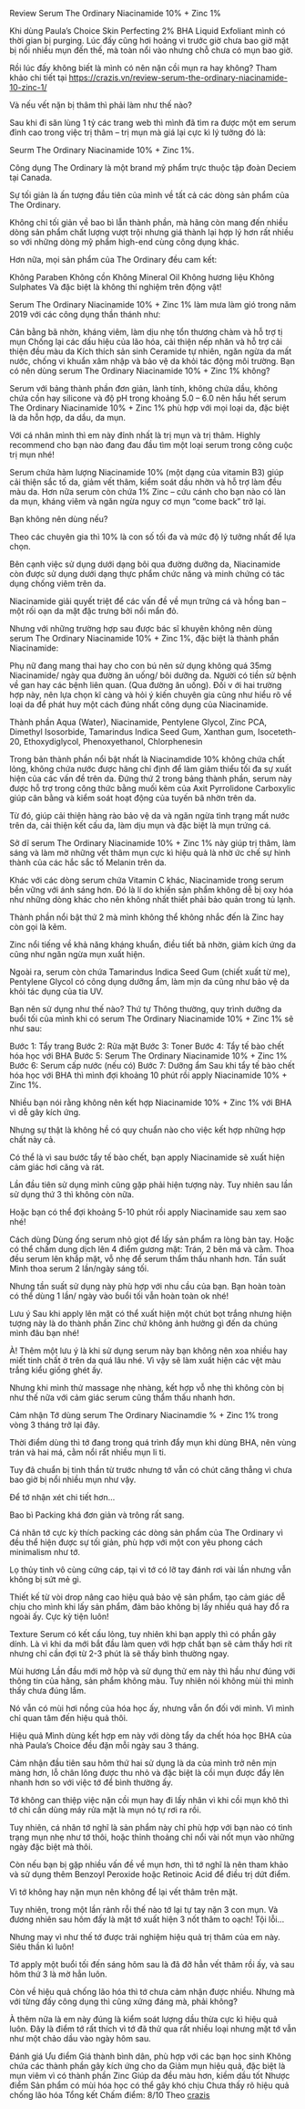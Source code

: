 Review Serum The Ordinary Niacinamide 10% + Zinc 1%

Khi dùng Paula’s Choice Skin Perfecting 2% BHA Liquid Exfoliant mình có thời gian bị purging. Lúc đấy cũng hơi hoảng vì trước giờ chưa bao giờ mặt bị nổi nhiều mụn đến thế, mà toàn nổi vào nhưng chỗ chưa có mụn bao giờ.

Rồi lúc đấy không biết là mình có nên nặn cồi mụn ra hay không? Tham khảo chi tiết tại https://crazis.vn/review-serum-the-ordinary-niacinamide-10-zinc-1/

Và nếu vết nặn bị thâm thì phải làm như thế nào?

Sau khi đi săn lùng 1 tỷ các trang web thì mình đã tìm ra được một em serum đỉnh cao trong việc trị thâm – trị mụn mà giá lại cực kì lý tưởng đó là:

Seurm The Ordinary Niacinamide 10% + Zinc 1%.

Công dụng
The Ordinary là một brand mỹ phẩm trực thuộc tập đoàn Deciem tại Canada.

Sự tối giản là ấn tượng đầu tiên của mình về tất cả các dòng sản phẩm của The Ordinary.

Không chỉ tối giản về bao bì lẫn thành phần, mà hãng còn mang đến nhiều dòng sản phẩm chất lượng vượt trội nhưng giá thành lại hợp lý hơn rất nhiều so với những dòng mỹ phẩm high-end cùng công dụng khác.

Hơn nữa, mọi sản phẩm của The Ordinary đều cam kết:

Không Paraben
Không cồn
Không Mineral Oil
Không hương liệu
Không Sulphates
Và đặc biệt là không thí nghiệm trên động vật!

Serum The Ordinary Niacinamide 10% + Zinc 1% làm mưa làm gió trong năm 2019 với các công dụng thần thánh như:

Cân bằng bã nhờn, kháng viêm, làm dịu nhẹ tổn thương chàm và hỗ trợ tị mụn
Chống lại các dấu hiệu của lão hóa, cải thiện nếp nhăn và hỗ trợ cải thiện đều màu da
Kích thích sản sinh Ceramide tự nhiên, ngăn ngừa da mất nước, chống vi khuẩn xâm nhập và bảo vệ da khỏi tác động môi trường.
Bạn có nên dùng serum The Ordinary Niacinamide 10% + Zinc 1% không?

Serum với bảng thành phần đơn giản, lành tính, không chứa dầu, không chứa cồn hay silicone và độ pH trong khoảng 5.0 – 6.0 nên hầu hết serum The Ordinary Niacinamide 10% + Zinc 1% phù hợp với mọi loại da, đặc biệt là da hỗn hợp, da dầu, da mụn.

Với cá nhân mình thì em này đỉnh nhất là trị mụn và trị thâm. Highly recommend cho bạn nào đang đau đầu tìm một loại serum trong công cuộc trị mụn nhé!

Serum chứa hàm lượng Niacinamide 10% (một dạng của vitamin B3) giúp cải thiện sắc tố da, giảm vết thâm, kiểm soát dầu nhờn và hỗ trợ làm đều màu da. Hơn nữa serum còn chứa 1% Zinc – cứu cánh cho bạn nào có làn da mụn, kháng viêm và ngăn ngừa nguy cơ mụn “come back” trở lại.

Bạn không nên dùng nếu?

Theo các chuyên gia thì 10% là con số tối đa và mức độ lý tưởng nhất để lựa chọn.

Bên cạnh việc sử dụng dưới dạng bôi qua đường dưỡng da, Niacinamide còn được sử dụng dưới dạng thực phẩm chức năng và minh chứng có tác dụng chống viêm trên da.

Niacinamide giải quyết triệt để các vấn đề về mụn trứng cá và hồng ban – một rối oạn  da mặt đặc trưng bởi nổi mẩn đỏ.

Nhưng với những trường hợp sau được bác sĩ khuyên không nên dùng serum The Ordinary Niacinamide 10% + Zinc 1%, đặc biệt là thành phần Niacinamide:

Phụ nữ đang mang thai hay cho con bú nên sử dụng không quá 35mg Niacinamide/ ngày qua đường ăn uống/ bôi dưỡng da.
Người có tiền sử bệnh về gan hay các bệnh liên quan. (Qua đường ăn uống).
Đối v ới hai trường hợp này, nên lựa chọn kĩ càng và hỏi ý kiến chuyên gia cũng như hiểu rõ về loại da để phát huy một cách đúng nhất công dụng của Niacinamide.

Thành phần
Aqua (Water), Niacinamide, Pentylene Glycol, Zinc PCA, Dimethyl Isosorbide, Tamarindus Indica Seed Gum, Xanthan gum, Isoceteth-20, Ethoxydiglycol, Phenoxyethanol, Chlorphenesin

Trong bản thành phần nổi bật nhất là Niacinamdide 10% không chứa chất lỏng, không chứa nước được hãng chỉ định để làm giảm thiểu tối đa sự xuất hiện của các vấn đề trên da.
Đứng thứ 2 trong bảng thành phần, serum này được hỗ trợ trong công thức bằng muối kẽm của Axit Pyrrolidone Carboxylic giúp cân bằng và kiểm soát hoạt động của tuyến bã nhờn trên da.

Từ đó, giúp cải thiện hàng rào bảo vệ da và ngăn ngừa tình trạng mất nước trên da, cải thiện kết cấu da, làm dịu mụn và đặc biệt là mụn trứng cá.

Sở dĩ serum The Ordinary Niacinamide 10% + Zinc 1% này giúp trị thâm, làm sáng và làm mờ những vết thâm mụn cực kì hiệu quả là nhờ ức chế sự hình thành của các hắc sắc tố Melanin trên da.

Khác với các dòng serum chứa Vitamin C khác, Niacinamide trong serum bền vững với ánh sáng hơn.
Đó là lí do khiến sản phẩm không dễ bị oxy hóa như những dòng khác cho nên không nhất thiết phải bảo quản trong tủ lạnh.

Thành phần nổi bật thứ 2 mà mình không thể không nhắc đến là Zinc hay còn gọi là kẽm.

Zinc nổi tiếng về khả năng kháng khuẩn, điều tiết bã nhờn, giảm kích ứng da cũng như ngăn ngừa mụn xuất hiện.

Ngoài ra, serum còn chứa Tamarindus Indica Seed Gum (chiết xuất từ me), Pentylene Glycol có công dụng dưỡng ẩm, làm mịn da cũng như bảo vệ da khỏi tác dụng của tia UV.

Bạn nên sử dụng như thế nào?
Thứ tự
Thông thường, quy trình dưỡng da buổi tối của mình khi có serum The Ordinary Niacinamide 10% + Zinc 1% sẽ như sau:

Bước 1: Tẩy trang
Bước 2: Rửa mặt
Bước 3: Toner
Bước 4: Tẩy tế bào chết hóa học với BHA
Bước 5: Serum The Ordinary Niacinamide 10% + Zinc 1%
Bước 6: Serum cấp nước (nếu có)
Bước 7: Dưỡng ẩm
Sau khi tẩy tế bào chết hóa học với BHA thì mình đợi khoảng 10 phút rồi apply Niacinamide 10% + Zinc 1%.

Nhiều bạn nói rằng không nên kết hợp Niacinamide 10% + Zinc 1% với BHA vì dễ gây kích ứng.

Nhưng sự thật là không hề có quy chuẩn nào cho việc kết hợp những hợp chất này cả.

Có thể là vì sau bước tẩy tế bào chết, bạn apply Niacinamide sẽ xuất hiện cảm giác hơi căng và rát.

Lần đầu tiên sử dụng mình cũng gặp phải hiện tượng này. Tuy nhiên sau lần sử dụng thứ 3 thì không còn nữa.

Hoặc bạn có thể đợi khoảng 5-10 phút rồi apply Niacinamide sau xem sao nhé!

Cách dùng
Dùng ống serum nhỏ giọt để lấy sản phẩm ra lòng bàn tay. Hoặc có thể chấm dung dịch lên 4 điểm gương mặt: Trán, 2 bên má và cằm.
Thoa đều serum lên khắp mặt, vỗ nhẹ để serum thẩm thấu nhanh hơn.
Tần suất
Mình thoa serum 2 lần/ngày sáng tối.

Nhưng tần suất sử dụng này phù hợp với nhu cầu của bạn. Bạn hoàn toàn có thể dùng 1 lần/ ngày vào buổi tối vẫn hoàn toàn ok nhé!

Lưu ý
Sau khi apply lên mặt có thể xuất hiện một chút bọt trắng nhưng hiện tượng này là do thành phần Zinc chứ không ảnh hưởng gì đến da chúng mình đâu bạn nhé!

À! Thêm một lưu ý là khi sử dụng serum này bạn không nên xoa nhiều hay miết tinh chất ở trên da quá lâu nhé. Vì vậy sẽ làm xuất hiện các vệt màu trắng kiểu giống ghét ấy.

Nhưng khi mình thử massage nhẹ nhàng, kết hợp vỗ nhẹ thì không còn bị như thế nữa với cảm giác serum cũng thẩm thấu nhanh hơn.

Cảm nhận
Tớ dùng serum The Ordinary Niacinamdie % + Zinc 1% trong vòng 3 tháng trở lại đây.

Thời điểm dùng thì tớ đang trong quá trình đẩy mụn khi dùng BHA, nên vùng trán và hai má, cằm nổi rất nhiều mụn li ti.

Tuy đã chuẩn bị tinh thần từ trước nhưng tớ vẫn có chút căng thẳng vì chưa bao giờ bị nổi nhiều mụn như vậy.

Để tớ nhận xét chi tiết hơn…

Bao bì
Packing khá đơn giản và trông rất sang.

Cá nhân tớ cực kỳ thích packing các dòng sản phẩm của The Ordinary vì đều thể hiện được sự tối giản, phù hợp với một con yêu phong cách minimalism như tớ.

Lọ thủy tinh vô cùng cứng cáp, tại vì tớ có lỡ tay đánh rơi vài lần nhưng vẫn không bị sứt mẻ gì.

Thiết kế từ vòi drop nâng cao hiệu quả bảo vệ sản phẩm, tạo cảm giác dễ chịu cho mình khi lấy sản phẩm, đảm bảo không bị lấy nhiều quá hay đổ ra ngoài ấy. Cực kỳ tiện luôn!

Texture
Serum có kết cấu lỏng, tuy nhiên khi bạn apply thì có phần gây dính. Là vì khi da mới bắt đầu làm quen với hợp chất bạn sẽ cảm thấy hơi rít nhưng chỉ cần đợi từ 2-3 phút là sẽ thấy bình thường ngay.

Mùi hương
Lần đầu mới mở hộp và sử dụng thử em này thì hầu như đúng với thông tin của hãng, sản phẩm không màu. Tuy nhiên nói không mùi thì mình thấy chưa đúng lắm.

Nó vẫn có mùi hơi nồng của hóa học ấy, nhưng vẫn ổn đối với mình. Vì mình chỉ quan tâm đến hiệu quả thôi.

Hiệu quả
Mình dùng kết hợp em này với dòng tẩy da chết hóa học BHA của nhà Paula’s Choice đều đặn mỗi ngày sau 3 tháng.

Cảm nhận đầu tiên sau hôm thứ hai sử dụng là da của mình trở nên mịn màng hơn, lỗ chân lông được thu nhỏ và đặc biệt là cồi mụn được đẩy lên nhanh hơn so với việc tớ để bình thường ấy.

Tớ không can thiệp việc nặn cồi mụn hay đi lấy nhân vì khi cồi mụn khô thì tớ chỉ cần dùng máy rửa mặt là mụn nó tự rơi ra rồi.

Tuy nhiên, cá nhân tớ nghĩ là sản phẩm này chỉ phù hợp với bạn nào có tình trạng mụn nhẹ như tớ thôi, hoặc thỉnh thoảng chỉ nổi vài nốt mụn vào những ngày đặc biệt mà thôi.

Còn nếu bạn bị gặp nhiều vấn đề về mụn hơn, thì tớ nghĩ là nên tham khảo và sử dụng thêm Benzoyl Peroxide hoặc Retinoic Acid để điều trị dứt điểm.

Vì tớ không hay nặn mụn nên không để lại vết thâm trên mặt.

Tuy nhiên, trong một lần rảnh rỗi thế nào tớ lại tự tay nặn 3 con mụn. Và đương nhiên sau hôm đấy là mặt tớ xuất hiện 3 nốt thâm to oạch! Tội lỗi…

Nhưng may vì như thế tớ được trải nghiệm hiệu quả trị thâm của em này. Siêu thần kì luôn!

Tớ apply một buổi tối đến sáng hôm sau là đã đỡ hẳn vết thâm rồi ấy, và sau hôm thứ 3 là mờ hẳn luôn.

Còn về hiệu quả chống lão hóa thì tớ chưa cảm nhận được nhiều. Nhưng mà với từng đấy công dụng thì cũng xứng đáng mà, phải không?

À thêm nữa là em này đúng là kiểm soát lượng dầu thừa cực kì hiệu quả luôn. Đây là điểm tớ rất thích vì tớ đã thử qua rất nhiều loại nhưng mặt tớ vẫn như một chảo dầu vào ngày hôm sau.

Đánh giá
Ưu điểm
Giá thành bình dân, phù hợp với các bạn học sinh
Không chứa các thành phần gây kích ứng cho da
Giảm mụn hiệu quả, đặc biệt là mụn viêm vì có thành phần Zinc
Giúp da đều màu hơn, kiềm dầu tốt
Nhược điểm
Sản phẩm có mùi hóa học có thể gây khó chịu
Chưa thấy rõ hiệu quả chống lão hóa
Tổng kết
Chấm điểm: 8/10
Theo <a href="https://crazis.vn/">crazis</a>
